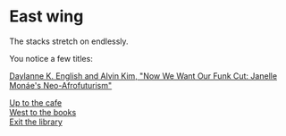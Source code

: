 # East wing

The stacks stretch on endlessly.  

You notice a few titles:  

[Daylanne K. English and Alvin Kim, "Now We Want Our Funk Cut: Janelle Monáe's Neo-Afrofuturism"](english2013.pdf)  

[Up to the cafe](cafe.html)  
[West to the books](books.html)  
[Exit the library](crossroads.html)  
